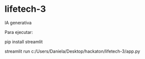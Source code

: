 # lifetech-3
IA generativa

Para ejecutar:

pip install streamlit


streamlit run c:/Users/Daniela/Desktop/hackaton/lifetech-3/app.py 
